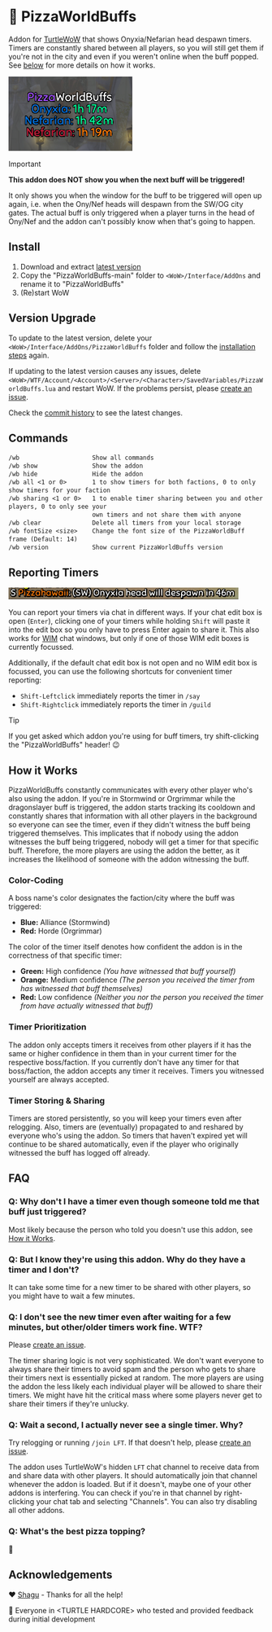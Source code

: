# 🍕 PizzaWorldBuffs

Addon for [TurtleWoW](https://turtle-wow.org) that shows Onyxia/Nefarian head despawn timers. Timers are constantly shared between all players, so you will still get them if you're not in the city and even if you weren't online when the buff popped. See [below](#how-it-works) for more details on how it works.

<img src="img/frame.png">

> [!IMPORTANT]
>
> **This addon does NOT show you when the next buff will be triggered!** 
> 
> It only shows you when the window for the buff to be triggered will open up again, i.e. when the Ony/Nef heads will despawn from the SW/OG city gates. The actual buff is only triggered when a player turns in the head of Ony/Nef and the addon can't possibly know when that's going to happen.

## Install

1. Download and extract [latest version](https://github.com/Pizzahawaiii/PizzaWorldBuffs/archive/main.zip)
2. Copy the "PizzaWorldBuffs-main" folder to `<WoW>/Interface/AddOns` and rename it to "PizzaWorldBuffs"
3. (Re)start WoW

## Version Upgrade

To update to the latest version, delete your `<WoW>/Interface/AddOns/PizzaWorldBuffs` folder and follow the [installation steps](#install) again.

If updating to the latest version causes any issues, delete `<WoW>/WTF/Account/<Account>/<Server>/<Character>/SavedVariables/PizzaWorldBuffs.lua` and restart WoW. If the problems persist, please [create an issue](https://github.com/Pizzahawaiii/PizzaWorldBuffs/issues/new).

Check the [commit history](https://github.com/Pizzahawaiii/PizzaWorldBuffs/commits/main) to see the latest changes.

## Commands

```
/wb                    Show all commands
/wb show               Show the addon
/wb hide               Hide the addon
/wb all <1 or 0>       1 to show timers for both factions, 0 to only show timers for your faction
/wb sharing <1 or 0>   1 to enable timer sharing between you and other players, 0 to only see your
                       own timers and not share them with anyone
/wb clear              Delete all timers from your local storage
/wb fontSize <size>    Change the font size of the PizzaWorldBuff frame (Default: 14)
/wb version            Show current PizzaWorldBuffs version
```

## Reporting Timers

<img src="img/timer_report.png">

You can report your timers via chat in different ways. If your chat edit box is open (`Enter`), clicking one of your timers while holding `Shift` will paste it into the edit box so you only have to press Enter again to share it. This also works for [WIM](https://github.com/shirsig/WIM) chat windows, but only if one of those WIM edit boxes is currently focussed.

Additionally, if the default chat edit box is not open and no WIM edit box is focussed, you can use the following shortcuts for convenient timer reporting:

- `Shift-Leftclick` immediately reports the timer in `/say`
- `Shift-Rightclick` immediately reports the timer in `/guild`

> [!TIP]
> If you get asked which addon you're using for buff timers, try shift-clicking the "PizzaWorldBuffs" header! 😉

## How it Works

PizzaWorldBuffs constantly communicates with every other player who's also using the addon. If you're in Stormwind or Orgrimmar while the dragonslayer buff is triggered, the addon starts tracking its cooldown and constantly shares that information with all other players in the background so everyone can see the timer, even if they didn't witness the buff being triggered themselves. This implicates that if nobody using the addon witnesses the buff being triggered, nobody will get a timer for that specific buff. Therefore, the more players are using the addon the better, as it increases the likelihood of someone with the addon witnessing the buff.

### Color-Coding

A boss name's color designates the faction/city where the buff was triggered:

- **Blue:** Alliance (Stormwind)
- **Red:** Horde (Orgrimmar)

The color of the timer itself denotes how confident the addon is in the correctness of that specific timer:

- **Green:** High confidence *(You have witnessed that buff yourself)*
- **Orange:** Medium confidence *(The person you received the timer from has witnessed that buff themselves)*
- **Red:** Low confidence *(Neither you nor the person you received the timer from have actually witnessed that buff)*

### Timer Prioritization

The addon only accepts timers it receives from other players if it has the same or higher confidence in them than in your current timer for the respective boss/faction. If you currently don't have any timer for that boss/faction, the addon accepts any timer it receives. Timers you witnessed yourself are always accepted.

### Timer Storing & Sharing

Timers are stored persistently, so you will keep your timers even after relogging. Also, timers are (eventually) propagated to and reshared by everyone who's using the addon. So timers that haven't expired yet will continue to be shared automatically, even if the player who originally witnessed the buff has logged off already.

## FAQ

### Q: Why don't I have a timer even though someone told me that buff just triggered?

Most likely because the person who told you doesn't use this addon, see [How it Works](#how-it-works).

### Q: But I know they're using this addon. Why do they have a timer and I don't?

It can take some time for a new timer to be shared with other players, so you might have to wait a few minutes.

### Q: I don't see the new timer even after waiting for a few minutes, but other/older timers work fine. WTF?

Please [create an issue](https://github.com/Pizzahawaiii/PizzaWorldBuffs/issues/new). 

The timer sharing logic is not very sophisticated. We don't want everyone to always share their timers to avoid spam and the person who gets to share their timers next is essentially picked at random. The more players are using the addon the less likely each individual player will be allowed to share their timers. We might have hit the critical mass where some players never get to share their timers if they're unlucky.

### Q: Wait a second, I actually never see a single timer. Why?

Try relogging or running `/join LFT`. If that doesn't help, please [create an issue](https://github.com/Pizzahawaiii/PizzaWorldBuffs/issues/new).

The addon uses TurtleWoW's hidden `LFT` chat channel to receive data from and share data with other players. It should automatically join that channel whenever the addon is loaded. But if it doesn't, maybe one of your other addons is interfering. You can check if you're in that channel by right-clicking your chat tab and selecting "Channels". You can also try disabling all other addons.

### Q: What's the best pizza topping?

🍍

## Acknowledgements

❤️ [Shagu](https://github.com/shagu) - Thanks for all the help!

🚀 Everyone in \<TURTLE HARDCORE\> who tested and provided feedback during initial development